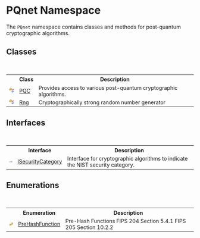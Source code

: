 # PQnet Namespace
 

The `PQnet` namespace contains classes and methods for post-quantum cryptographic algorithms.


## Classes
&nbsp;<table><tr><th></th><th>Class</th><th>Description</th></tr><tr><td>![Public class](media/pubclass.gif "Public class")</td><td><a href="80837ae2-f212-0d05-93e2-94dabbb73c7f.md">PQC</a></td><td>
Provides access to various post-quantum cryptographic algorithms.</td></tr><tr><td>![Public class](media/pubclass.gif "Public class")</td><td><a href="ddffefe6-05b3-3cfd-5002-c9b1df78c47f.md">Rng</a></td><td>
Cryptographically strong random number generator</td></tr></table>

## Interfaces
&nbsp;<table><tr><th></th><th>Interface</th><th>Description</th></tr><tr><td>![Public interface](media/pubinterface.gif "Public interface")</td><td><a href="abe88149-932f-b729-07ad-e7f2ece7b8e1.md">ISecurityCategory</a></td><td>
Interface for cryptographic algorithms to indicate the NIST security category.</td></tr></table>

## Enumerations
&nbsp;<table><tr><th></th><th>Enumeration</th><th>Description</th></tr><tr><td>![Public enumeration](media/pubenumeration.gif "Public enumeration")</td><td><a href="05820ba5-ae86-51cd-a9f9-3acb4477e835.md">PreHashFunction</a></td><td>
Pre-Hash Functions FIPS 204 Section 5.4.1 FIPS 205 Section 10.2.2</td></tr></table>&nbsp;
